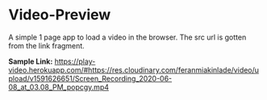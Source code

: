 # Video-Preview
A simple 1 page app to load a video in the browser. The src url is gotten from the link fragment.


**Sample Link:** https://play-video.herokuapp.com/#https://res.cloudinary.com/feranmiakinlade/video/upload/v1591626651/Screen_Recording_2020-06-08_at_03.08_PM_popcgy.mp4
